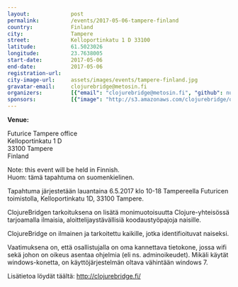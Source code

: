 ```yaml
---
layout:             post
permalink:          /events/2017-05-06-tampere-finland
country:            Finland
city:               Tampere
street:             Kelloportinkatu 1 D 33100
latitude:           61.5023026
longitude:          23.7638005
start-date:         2017-05-06
end-date:           2017-05-06
registration-url:
city-image-url:     assets/images/events/tampere-finland.jpg
gravatar-email:     clojurebridge@metosin.fi
organizers:         [{"email": "clojurebridge@metosin.fi", "github": null, "name": "ClojureBridge Finland", "twitter": "ClojureBridgeFI"}]
sponsors:           [{"image": "http://s3.amazonaws.com/clojurebridge/original/191/futurice-logo--green.jpeg?1487957113", "name": "Futurice", "url": "http://www.futurice.com/"}, {"image": "http://s3.amazonaws.com/clojurebridge/original/192/gofore-logo.png?1487957160", "name": "Gofore Oy", "url": "https://gofore.com/"}, {"image": "http://s3.amazonaws.com/clojurebridge/original/190/metosin.jpeg?1487957077", "name": "Metosin", "url": "http://www.metosin.fi/"}, {"image": "http://s3.amazonaws.com/clojurebridge/original/194/nitor-logo.jpeg?1487957233", "name": "Nitor Oy", "url": "https://www.nitor.fi/fi"}, {"image": "http://s3.amazonaws.com/clojurebridge/original/193/solita_logo_dark.jpeg?1487957199", "name": "Solita", "url": "https://www.solita.fi/"}]
---
```


**Venue:**

Futurice Tampere office<br/>
Kelloportinkatu 1 D<br/>
33100 Tampere<br/>
Finland<br/>

Note: this event will be held in Finnish.<br/>
Huom: tämä tapahtuma on suomenkielinen.

Tapahtuma järjestetään lauantaina 6.5.2017 klo 10-18 Tampereella Futuricen toimistolla, Kelloportinkatu 1D, 33100 Tampere.

ClojureBridgen tarkoituksena on lisätä monimuotoisuutta Clojure-yhteisössä tarjoamalla ilmaisia, aloittelijaystävällisiä koodaustyöpajoja naisille.

ClojureBridge on ilmainen ja tarkoitettu kaikille, jotka identifioituvat naiseksi.

Vaatimuksena on, että osallistujalla on oma kannettava tietokone, jossa wifi sekä johon on oikeus asentaa ohjelmia (eli ns. adminoikeudet). Mikäli käytät windows-konetta, on käyttöjärjestelmän oltava vähintään windows 7.

Lisätietoa löydät täältä: http://clojurebridge.fi/
